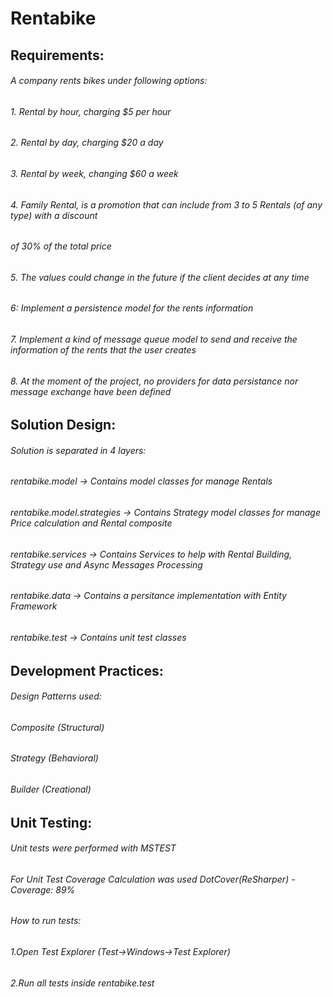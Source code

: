 # Rentabike
## Requirements:
###### A company rents bikes under following options: 
###### 1. Rental by hour, charging $5 per hour 
###### 2. Rental by day, charging $20 a day 
###### 3. Rental by week, changing $60 a week 
###### 4. Family Rental, is a promotion that can include from 3 to 5 Rentals (of any type) with a discount 
###### of 30% of the total price 
###### 5. The values could change in the future if the client decides at any time 
###### 6: Implement a persistence model for the rents information 
###### 7. Implement a kind of message queue model to send and receive the information of the rents that the user creates 
###### 8. At the moment of the project, no providers for data persistance nor message exchange have been defined 

## Solution Design:
###### Solution is separated in 4 layers:
###### rentabike.model -> Contains model classes for manage Rentals
###### rentabike.model.strategies -> Contains Strategy model classes for manage Price calculation and Rental composite
###### rentabike.services -> Contains Services to help with Rental Building, Strategy use and Async Messages Processing
###### rentabike.data -> Contains a persitance implementation with Entity Framework
###### rentabike.test -> Contains unit test classes

## Development Practices:
###### Design Patterns used:
###### Composite	(Structural)
###### Strategy		(Behavioral)
###### Builder		(Creational)

## Unit Testing:
###### Unit tests were performed with MSTEST
###### For Unit Test Coverage Calculation was used DotCover(ReSharper) - Coverage: 89%
###### How to run tests:
###### 1.Open Test Explorer (Test->Windows->Test Explorer)
###### 2.Run all tests inside rentabike.test